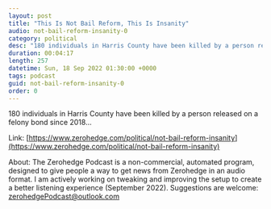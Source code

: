 ```yaml
---
layout: post
title: "This Is Not Bail Reform, This Is Insanity"
audio: not-bail-reform-insanity-0
category: political
desc: "180 individuals in Harris County have been killed by a person released on a felony bond since 2018..."
duration: 00:04:17
length: 257
datetime: Sun, 18 Sep 2022 01:30:00 +0000
tags: podcast
guid: not-bail-reform-insanity-0
order: 0
---
```

180 individuals in Harris County have been killed by a person released on a felony bond since 2018...

Link: [https://www.zerohedge.com/political/not-bail-reform-insanity](https://www.zerohedge.com/political/not-bail-reform-insanity)

About: The Zerohedge Podcast is a non-commercial, automated program, designed to give people a way to get news from Zerohedge in an audio format.  I am actively working on tweaking and improving the setup to create a better listening experience (September 2022).  Suggestions are welcome: [zerohedgePodcast@outlook.com](mailto:zerohedgePodcast@outlook.com)